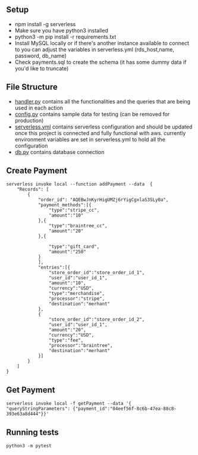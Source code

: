 ## Setup
- npm install -g serverless
- Make sure you have python3 installed
- python3 -m pip install -r requirements.txt
- Install MySQL locally or if there's another instance available to connect to you can adjust the variables in serverless.yml (rds_host,name, password, db_name)
- Check payments.sql to create the schema (it has some dummy data if you'd like to truncate)

## File Structure
- [handler.py](handler.py) contains all the functionalities and the queries that are being used in each action
- [config.py](config.py) contains sample data for testing (can be removed for production)
- [serverless.yml](serverless.yml) contains serverless configuration and should be updated once this project is connected and fully functional with aws. currently environment variables are set in serverless.yml to hold all the configuration
- [db.py](db.py) contains database connection
  
## Create Payment

    serverless invoke local --function addPayment --data  {
        "Records": [
            {
                "order_id": "AQEBwJnKyrHigUMZj6rYigCgxlaS3SLy0a",
                "payment_methods":[{
                    "type":"stripe_cc",
                    "amount":"10"
                },{
                    "type":"braintree_cc",
                    "amount":"20"
                },{
    
                    "type":"gift_card",
                    "amount":"250"
                }
                ],
                "entries":[{
                    "store_order_id":"store_order_id_1",
                    "user_id":"user_id_1",
                    "amount":"10",
                    "currency":"USD",
                    "type":"merchandise",
                    "processor":"stripe",
                    "destination":"merhant"
                },
                {
                    "store_order_id":"store_order_id_2",
                    "user_id":"user_id_1",
                    "amount":"20",
                    "currency":"USD",
                    "type":"fee",
                    "processor":"braintree",
                    "destination":"merhant"
                }]
            }
        ]
    }



##  Get Payment

    serverless invoke local -f getPayment --data '{ "queryStringParameters": {"payment_id":"04eef56f-8c6b-47ea-88c8-393e63a8d444"}}'


## Running tests

    python3 -m pytest